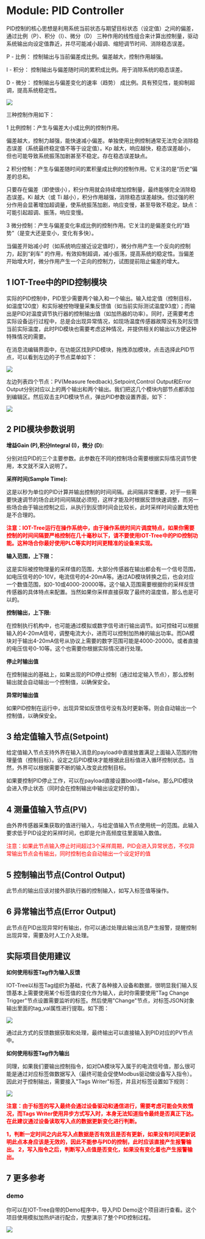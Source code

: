 Module: PID Controller
==

PID控制的核心思想是利用系统当前状态与期望目标状态（设定值）之间的偏差，通过比例（P）、积分（I）、微分（D） 三种作用的线性组合来计算出控制量，驱动系统输出向设定值靠近，并尽可能减小超调、缩短调节时间、消除稳态误差。

P - 比例： 控制输出与当前偏差成比例。偏差越大，控制作用越强。

I - 积分： 控制输出与偏差随时间的累积成比例。用于消除系统的稳态误差。

D - 微分： 控制输出与偏差变化的速率（趋势） 成比例。具有预见性，能抑制超调，提高系统稳定性。

<img src="../img/msgnet/pid01.png">

三种控制作用如下：

1 比例控制：产生与偏差大小成比例的控制作用。

偏差越大，控制力越强，能快速减小偏差。单独使用比例控制通常无法完全消除稳态误差（系统最终稳定值不等于设定值）。Kp 越大，响应越快，稳态误差越小，但也可能导致系统振荡加剧甚至不稳定。存在稳态误差缺点。

2 积分控制：产生与偏差随时间的累积量成比例的控制作用。它关注的是“历史”偏差的总和。

只要存在偏差（即使很小），积分作用就会持续增加控制量，最终能够完全消除稳态误差。Ki 越大（或 Ti 越小），积分作用越强，消除稳态误差越快。但过强的积分作用会显著增加超调量，使系统振荡加剧，响应变慢，甚至导致不稳定。缺点： 可能引起超调、振荡，响应变慢。

3 微分控制：产生与偏差变化率成比例的控制作用。它关注的是偏差变化的“趋势”（是变大还是变小，变化有多快）。

当偏差开始减小时（如系统响应接近设定值时），微分作用产生一个反向的控制力，起到“刹车” 的作用，有效抑制超调，减小振荡，提高系统的稳定性。当偏差开始增大时，微分作用产生一个正向的控制力，试图提前阻止偏差的增大。

## 1 IOT-Tree中的PID控制模块

实际的PID控制中，PID至少需要两个输入和一个输出。输入给定值（控制目标，如温度120度）和实际被控物理量采集反馈值（如当前实际测试温度93度）；而输出是PID对温度调节执行器的控制输出值（如加热器的功率）。同时，还需要考虑实际设备运行过程中，总是会出现异常情况，如现场温度传感器故障没有及时反馈当前实际温度，此时PID模块也需要考虑这种情况，并提供相关的输出以方便这种特殊情况的需要。

在消息流编辑界面中，在功能区找到PID模块，拖拽添加模块，点击选择此PID节点，可以看到左边的子节点菜单如下：

<img src="../img/msgnet/pid02.png">

左边列表四个节点：PV(Measure feedback),Setpoint,Control Output和Error Output分别对应以上的两个输出和两个输出。我们把这几个模块内部节点都添加到编辑区。然后双击主PID模块节点，弹出PID参数设置界面，如下：

<img src="../img/msgnet/pid03.png">

## 2 PID模块参数说明

**增益Gain (P),积分Integral (I)，微分 (D):**

分别对应PID的三个主要参数。此参数在不同的控制场合需要根据实际情况调节使用，本文就不深入说明了。

**采样时间(Sample Time):**

这是以秒为单位的PID计算并输出控制的时间间隔。此间隔非常重要，对于一些需要快速调节的场合此时间间隔就必须短，这样才能及时根据反馈快速调整，而另一些场合由于输出控制之后，从执行到反馈时间会比较长，此时采样时间设置太短也是不合理的。

<b style="color:red">注意：IOT-Tree运行在操作系统中，由于操作系统时间片调度特点，如果你需要控制的时间间隔要严格控制在几十毫秒以下，请不要使用IOT-Tree中的PID控制功能。这种场合你最好使用PLC等实时时间更精准的设备来实现。</b>

**输入范围，上下限：**

这是实际被控物理量的采样值的范围，大部分传感器在输出都会有一个信号范围，如电压信号的0-10V，电流信号的4-20mA等。通过AD模块转换之后，也会对应一个数值范围，如0-10或4000-20000等。这个输入范围需要根据你的采样反馈传感器的具体特点来配置。当然如果你采样直接获取了最终的温度值，那么也是可以的。

**控制输出，上下限:**

在控制执行机构中，也可能通过模拟或数字信号进行输出调节。如可控硅可以根据输入的4-20mA信号，调整电流大小，进而可以控制加热棒的输出功率。而DA模块对于输出4-20mA信号从协议上需要的数字范围可能是4000-20000。或者直接的电压信号0-10等。这个也需要你根据实际情况进行处理。

**停止时输出值**

在控制输出的基础上，如果出现的PID停止控制（通过给定输入节点），那么控制输出就会自动输出一个控制值，以确保安全。

**异常时输出值**

如果PID控制在运行中，出现异常如反馈信号没有及时更新等。则会自动输出一个控制值，以确保安全。

## 3 给定值输入节点(Setpoint)

给定值输入节点支持外界在输入消息的payload中直接放置满足上面输入范围的物理量值（控制目标）。设定之后PID模块才能根据此目标值进入循环控制状态。当然，外界可以根据需要不断的输入改变此控制目标。

如果要控制PID停止工作，可以在payload直接设置bool值=false。那么PID模块会进入停止状态（同时会在控制输出中输出设定好的值）。

## 4 测量值输入节点(PV)

由外界传感器采集获取的值进行输入，与给定值输入节点使用统一的范围。此输入要求低于PID设定的采样时间，也即是允许高频度往里面输入数值。

<span style="color:red">注意：如果此节点输入停止时间超过3个采样周期，PID会进入异常状态，不仅异常输出节点会有输出，同时控制也会自动输出一个设定好的值</span>

## 5 控制输出节点(Control Output)

此节点的输出应该对接外部执行器的控制输入，如写入标签值等操作。

## 6 异常输出节点(Error Output)

此节点在PID出现异常时有输出，你可以通过处理此输出消息产生报警，提醒控制出现异常，需要及时人工介入处理。

## 实际项目使用建议

**如何使用标签Tag作为输入反馈**

IOT-Tree以标签Tag组织为基础，代表了各种接入设备和数据，很明显我们输入反馈基本上需要使用某个标签值的变化作为输入，此时你需要使用"Tag Change Trigger"节点设置需要监听的标签。然后使用"Change"节点，对标签JSON对象输出里面的tag_val属性进行提取。如下图：

<img src="../img/msgnet/pid05.png">

通过此方式的反馈数据获取和处理，最终输出可以直接输入到PID对应的PV节点中。

**如何使用标签Tag作为输出**

同理，如果我们要输出控制指令，如对DA模块写入属于的电流信号值，那么很可能是通过对应标签做数据写入（最终可能会促使Modbus驱动做设备写入指令）。因此对于控制输出，需要接入"Tags Writer"标签，并且对标签设置如下规则：

<img src="../img/msgnet/pid06.png">

<b style="color:red">注意：由于标签的写入最终会通过设备驱动和通信进行，需要考虑可能会失败情况，而Tags Writer使用异步方式写入时，本身无法知道指令最终是否真正下达。在此建议通过设备读取写入点的数据更新变化进行判断。

1，判断一定时间之内此写入点数据是否有效且是否有更新，如果没有时间更新说明此点本身应该是无效的，因此不能参与PID的控制，此时应该直接产生报警输出。
2，写入指令之后，判断写入点值是否变化，如果没有变化着也产生报警输出。
</b>

## 7 更多参考

### demo

你可以在IOT-Tree自带的Demo程序中，导入PID Demo这个项目进行查看。这个项目使用模拟加热炉进行配合，完整演示了整个PID控制过程。

<img src="../img/msgnet/pid04.png">
